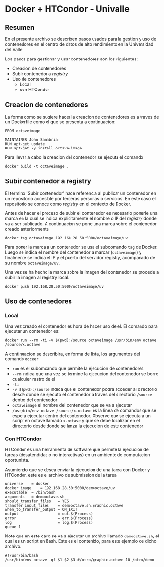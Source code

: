 # Docker + HTCondor - Univalle

## Resumen

En el presente archivo se describen pasos usados para la gestion y uso de 
contenedores en el centro de datos de alto rendimiento en la Universidad del 
Valle.

Los pasos para gestionar y usar contenedores son los siguientes:

* Creacion de contenedores
* Subir contenedor a *registry*
* Uso de contenedores
  - Local
  - con HTCondor

## Creacion de contenedores

La forma como se sugiere hacer la creacion de contenedores es a traves de un 
Dockerfile como el que se presenta a continuacion:

```
FROM octaveimage

MAINTAINER John Sanabria
RUN apt-get update
RUN apt-get -y install octave-image
```

Para llevar a cabo la creacion del contenedor se ejecuta el comando

```
docker build -t octaveimage .
```


## Subir contenedor a registry

El termino 'Subir contenedor' hace referencia al publicar un contenedor en un
repositorio accesible por terceras personas o servicios. 
En este caso el repositorio se conoce como *registry* en el contexto de Docker.

Antes de hacer el proceso de subir el contenedor es necesario ponerle una marca en la cual se indica explicitamente el nombre o IP del *registry* donde va a ser publicado.
A continuacion se pone una marca sobre el contenedor creado anteriormente

```
docker tag octaveimage 192.168.28.50:5000/octaveimage/uv
```

Para poner la marca a un contenedor se usa el subcomando `tag` de Docker.
Luego se indica el nombre del contenedor a marcar (`octaveimage`) y finalmente
se indica el IP y el puerto del servidor registry, acompanado de su nombre
`octaveimage/uv`.

Una vez se ha hecho la marca sobre la imagen del contenedor se procede a subir 
la imagen al registry local.

```
docker push 192.168.28.50:5000/octaveimage/uv
```


## Uso de contenedores

### Local


Una vez creado el contenedor es hora de hacer uso de el. 
El comando para ejecutar un contenedor es:

```
docker run --rm -ti -v $(pwd):/source octaveimage /usr/bin/env octave /source/x.octave
``` 

A continuacion se describira, en forma de lista, los argumentos del comando `docker`

* `run` es el subomcando que permite la ejecucion de contenedores
* `--rm` indica que una vez se termine la ejecucion del contenedor se borre cualquier rastro de el
* `-ti`
* `-v $(pwd):/source` indica que el contenedor podra acceder al directorio desde donde se ejecuto el contenedor a traves del directorio `/source` dentro del contenedor
* `octaveimage` el nombre del contenedor que se va a ejecutar
* `/usr/bin/env octave /source/x.octave` es la linea de comandos que se espera ejecutar dentro del contenedor. Observe que se ejecutara un script en octave 
llamado `x.octave` y que se debe localizar en el directorio desde donde se lanza la ejecucion de este contenedor

<!--
Corriendo un script en Octave pasando argumentos
------
docker run --rm -ti -v $(pwd):/source octave /usr/bin/env octave /source/x.octave "hello world" (2)

Reusing a container to build other
------
demooctave/Dockerfile
docker build -t demooctave .

Using the previous container
------
docker run --rm -ti -v $(pwd):/source demooctave /usr/bin/env octave -qf /source/graphic.octave 10 /source/demo
-->

###  Con HTCondor

HTCondor es una herramienta de software que permite la ejecucion de tareas (desatendidas o no interactivas) en un ambiente de computacion oportunista.

Asumiendo que se desea enviar la ejecucion de una tarea con Docker y HTCondor,
este es el archivo de submission de la tarea:

```
universe 	= docker
docker_image	= 192.168.28.50:5000/demooctave/uv
executable 	= /bin/bash
arguments	= demooctave.sh 	
should_transfer_files   = YES
transfer_input_files    = demooctave.sh,graphic.octave 
when_to_transfer_output = ON_EXIT
output                  = out.$(Process)
error                   = err.$(Process)
log                     = log.$(Process)
queue 1
```

Note que en este caso se va a ejecutar un archivo llamado `demooctave.sh`, el cual es un script en Bash. 
Este es el contenido, para este ejemplo de dicho archivo.

```
#!/usr/bin/bash
/usr/bin/env octave -qf $1 $2 $3 #/otro/graphic.octave 10 /otro/demo
```

<!--
Referencias
------
(1) https://hub.docker.com/r/schickling/octave/ - Como correr un contenedor que mapea puertos de forma local
(2) https://www.gnu.org/software/octave/doc/v4.0.3/Executable-Octave-Programs.html - Como se pasan argumentos a un script en Octave
(3) https://docs.google.com/document/d/15aYKa8Hbml3aMGnGElHk2cVCgRzntRFKlMkOh0GMD9U/edit?usp=sharing
-->

